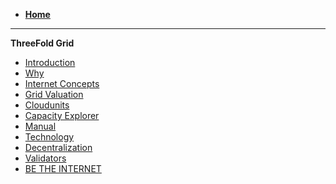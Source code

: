 - [**Home**](@threefold_home)
------------
**ThreeFold Grid**
- [Introduction](grid_intro)
- [Why](grid_why)
- [Internet Concepts](grid_concepts)
- [Grid Valuation](grid_valuation)
- [Cloudunits](@cloudunits)
- [Capacity Explorer](tfgrid_explorer)
- [Manual](https://manual.grid.tf)
- [Technology](@technology)
- [Decentralization](@decentralization)
- [Validators](@validators_faq)
- [BE THE INTERNET](be_the_internet)

<!-- - Note doesn't bring any value at present state [Technology](technology) -->